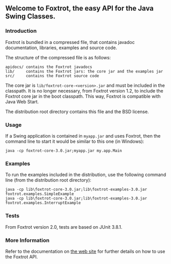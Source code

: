 ## Welcome to Foxtrot, the easy API for the Java Swing Classes.

### Introduction

Foxtrot is bundled in a compressed file, that contains
javadoc documentation, libraries, examples and source code.

The structure of the compressed file is as follows:

```
apidocs/ contains the Foxtrot javadocs
lib/     contains the Foxtrot jars: the core jar and the examples jar
src/     contains the Foxtrot source code
```

The core jar is `lib/foxtrot-core-<version>.jar` and must be included in the classpath.
It is no longer necessary, from Foxtrot version 1.2, to include the Foxtrot core jar in the boot classpath.
This way, Foxtrot is compatible with Java Web Start.

The distribution root directory contains this file and the BSD license.


### Usage

If a Swing application is contained in `myapp.jar` and uses Foxtrot,
then the command line to start it would be similar to this one (in Windows):

```
java -cp foxtrot-core-3.0.jar;myapp.jar my.app.Main
```


### Examples

To run the examples included in the distribution, use the following
command line (from the distribution root directory):

```
java -cp lib\foxtrot-core-3.0.jar;lib\foxtrot-examples-3.0.jar foxtrot.examples.SimpleExample
java -cp lib\foxtrot-core-3.0.jar;lib\foxtrot-examples-3.0.jar foxtrot.examples.InterruptExample
```

### Tests

From Foxtrot version 2.0, tests are based on JUnit 3.8.1.


### More Information

Refer to the documentation on [the web site](http://foxtrot.sourceforge.net)
for further details on how to use the Foxtrot API.
